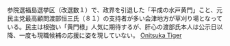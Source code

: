 参院選福島選挙区（改選数１）で、政界を引退した「平成の水戸黄門」こと、元民主党最高顧問渡部恒三氏（８１）の支持者が多い会津地方が草刈り場となっている。民主は根強い「黄門様」人気に期待するが、肝心の渡部氏本人は公示日以降、一度も現職候補の応援に姿を現していない。
 <a href="http://www.superbiketool.com/shoesonline.asp?cheap=products-c222.html" title="Onitsuka Tiger">Onitsuka Tiger</a>